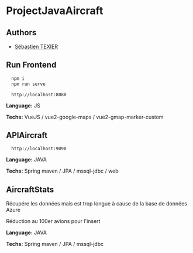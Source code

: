 # ProjectJavaAircraft

## Authors

- [Sébastien TEXIER](https://github.com/sebtex1)

## Run Frontend

```bash
  npm i 
  npm run serve 
```

```http
  http://localhost:8080
```

**Language:** JS

**Techs:** VueJS / vue2-google-maps / vue2-gmap-marker-custom

## APIAircraft
```http
  http://localhost:9090
```

**Language:** JAVA

**Techs:** Spring maven / JPA / mssql-jdbc / web

## AircraftStats
Récupére les données mais est trop longue à cause de la base de données Azure

Réduction au 100er avions pour l'insert

**Language:** JAVA

**Techs:** Spring maven / JPA / mssql-jdbc
